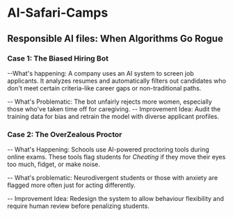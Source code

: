 # AI-Safari-Camps

## Responsible AI files: When Algorithms Go Rogue
### Case 1: The Biased Hiring Bot
--What's happening:
A company uses an AI system to screen job applicants. It analyzes resumes and automatically filters out candidates who don't meet certain criteria-like career gaps or non-traditional paths.

-- What's Problematic:
The bot unfairly rejects more women, especially those who've taken time off for caregiving.
-- Improvement Idea:
Audit the training data for bias and retrain the model with diverse applicant profiles.

### Case 2: The OverZealous Proctor
-- What's Happening:
Schools use AI-powered proctoring tools during online exams.
These tools flag students for *Cheating* if they move their eyes too much, fidget, or make noise.

-- What's problematic:
Neurodivergent students or those with anxiety are flagged more often just for acting differently.

-- Improvement Idea:
Redesign the system to allow behaviour flexibility and require human review before penalizing students.
